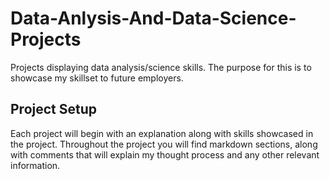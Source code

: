 # Data-Anlysis-And-Data-Science-Projects
Projects displaying data analysis/science skills. The purpose for this is to showcase my skillset to future employers.

## Project Setup
Each project will begin with an explanation along with skills showcased in the project.
Throughout the project you will find markdown sections, along with comments that will explain my thought process and any other relevant information.

